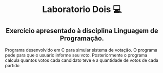 <h1 align="center">Laboratorio Dois 💻</h1>

<h2 align="center">Exercício apresentado à disciplina Linguagem de Programação.</h2>

<p>Programa desenvolvido em C para simular sistema de votação. O programa pede para que o usuário informe seu voto. Posteriormente o programa calcula quantos votos cada candidato teve e a quantidade de votos de cada partido<p>
